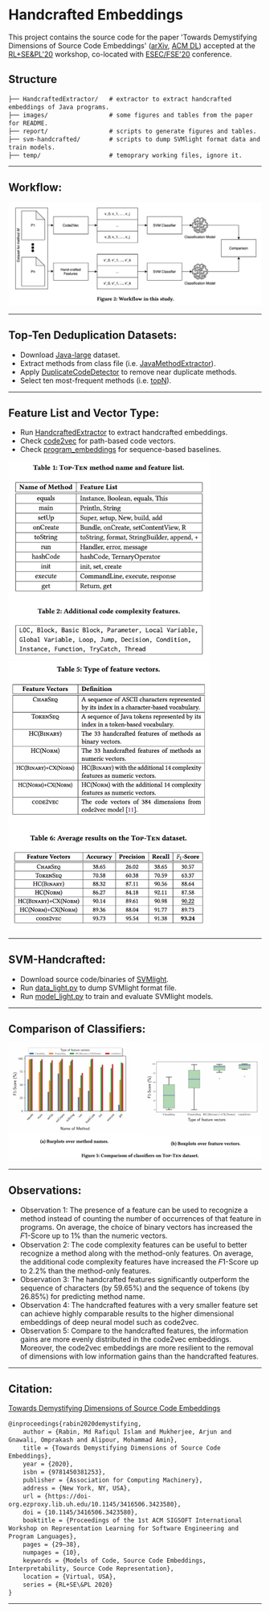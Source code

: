 # Handcrafted Embeddings

This project contains the source code for the paper 'Towards Demystifying Dimensions of Source Code Embeddings' ([arXiv](https://arxiv.org/abs/2008.13064), [ACM DL](https://dl-acm-org.ezproxy.lib.uh.edu/doi/10.1145/3416506.3423580)) accepted at the [RL+SE&PL'20](https://rlsepl-fse.github.io/) workshop, co-located with [ESEC/FSE'20](https://2020.esec-fse.org/track/esecfse-2020-workshops) conference.

## Structure

```
├── HandcraftedExtractor/   # extractor to extract handcrafted embeddings of Java programs.
├── images/                 # some figures and tables from the paper for README.
├── report/                 # scripts to generate figures and tables.
├── svm-handcrafted/        # scripts to dump SVMlight format data and train models.
├── temp/                   # temoprary working files, ignore it.
``` 

---

## Workflow:

<img src="./images/Workflow.png" alt="Workflow"/>

---

## Top-Ten Deduplication Datasets:

- Download [Java-large](https://github.com/tech-srl/code2seq#java) dataset.
- Extract methods from class file (i.e. [JavaMethodExtractor](https://github.com/mdrafiqulrabin/tnpa-AST/tree/master/JavaMethodExtractor)).
- Apply [DuplicateCodeDetector](https://github.com/microsoft/near-duplicate-code-detector/tree/master/DuplicateCodeDetector) to remove near duplicate methods.
- Select ten most-frequent methods (i.e. [topN](https://github.com/mdrafiqulrabin/handcrafted-embeddings/blob/master/temp/sample/topN.py)).

---

## Feature List and Vector Type:

- Run [HandcraftedExtractor](https://github.com/mdrafiqulrabin/handcrafted-embeddings/blob/master/HandcraftedExtractor) to extract handcrafted embeddings.
- Check [code2vec](https://github.com/tech-srl/code2vec#exporting-the-code-vectors-for-the-given-code-examples) for path-based code vectors.
- Check [program_embeddings](https://github.com/mdrafiqulrabin/program_embeddings) for sequence-based baselines.

<img src="./images/FeatureList.png" alt="FeatureList" width="400"/> <img src="./images/VectorType.png" alt="VectorType" width="400"/>

---

## SVM-Handcrafted:

- Download source code/binaries of [SVMlight](http://svmlight.joachims.org/).
- Run [data_light.py](https://github.com/mdrafiqulrabin/handcrafted-embeddings/blob/master/svm-handcrafted/data_light.py) to dump SVMlight format file.
- Run [model_light.py](https://github.com/mdrafiqulrabin/handcrafted-embeddings/blob/master/svm-handcrafted/model_light.py) to train and evaluate SVMlight models.

---

##  Comparison of Classifiers:

<img src="./images/Comparison.png" alt="Comparison"/>

---

## Observations:

- Observation 1: The presence of a feature can be used to recognize a method instead of counting the number of occurrences of that feature in programs. On average, the choice of binary vectors has increased the 𝐹1-Score up to 1% than the numeric vectors.
- Observation 2: The code complexity features can be useful to better recognize a method along with the method-only features. On average, the additional code complexity features have increased the 𝐹1-Score up to 2.2% than the method-only features.
- Observation 3: The handcrafted features significantly outperform the sequence of characters (by 59.65%) and the sequence of tokens (by 26.85%) for predicting method name.
- Observation 4: The handcrafted features with a very smaller feature set can achieve highly comparable results to the higher dimensional embeddings of deep neural model such as code2vec.
- Observation 5: Compare to the handcrafted features, the information gains are more evenly distributed in the code2vec embeddings. Moreover, the code2vec embeddings are more resilient to the removal of dimensions with low information gains than the handcrafted features.

---

## Citation:

[Towards Demystifying Dimensions of Source Code Embeddings](https://dl-acm-org.ezproxy.lib.uh.edu/doi/10.1145/3416506.3423580)

```
@inproceedings{rabin2020demystifying,
    author = {Rabin, Md Rafiqul Islam and Mukherjee, Arjun and Gnawali, Omprakash and Alipour, Mohammad Amin},
    title = {Towards Demystifying Dimensions of Source Code Embeddings},
    year = {2020},
    isbn = {9781450381253},
    publisher = {Association for Computing Machinery},
    address = {New York, NY, USA},
    url = {https://doi-org.ezproxy.lib.uh.edu/10.1145/3416506.3423580},
    doi = {10.1145/3416506.3423580},
    booktitle = {Proceedings of the 1st ACM SIGSOFT International Workshop on Representation Learning for Software Engineering and Program Languages},
    pages = {29–38},
    numpages = {10},
    keywords = {Models of Code, Source Code Embeddings, Interpretability, Source Code Representation},
    location = {Virtual, USA},
    series = {RL+SE\&PL 2020}
}
```

- - -
